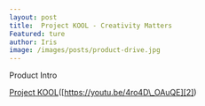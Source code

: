 ```yaml
---
layout: post
title:  Project KOOL - Creativity Matters
Featured: ture
author: Iris
image: /images/posts/product-drive.jpg
---
```


Product Intro

[Project KOOL]()([https://youtu.be/4ro4D\_OAuQE][2])

[2]:	https://youtu.be/4ro4D_OAuQE